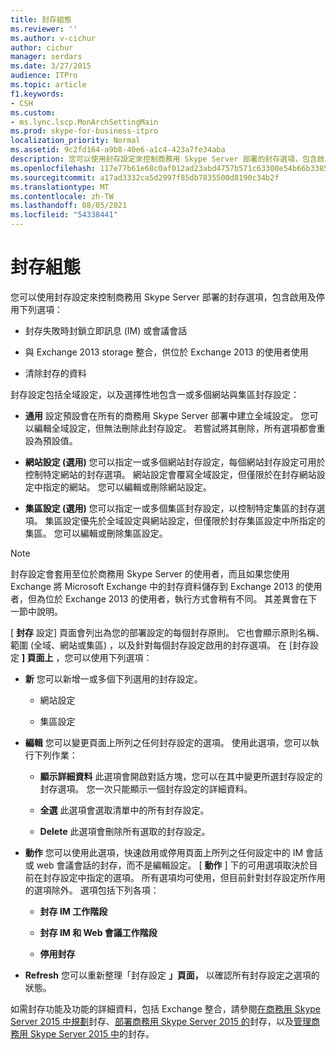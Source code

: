 ```yaml
---
title: 封存組態
ms.reviewer: ''
ms.author: v-cichur
author: cichur
manager: serdars
ms.date: 3/27/2015
audience: ITPro
ms.topic: article
f1.keywords:
- CSH
ms.custom:
- ms.lync.lscp.MonArchSettingMain
ms.prod: skype-for-business-itpro
localization_priority: Normal
ms.assetid: 9c2fd164-a9b8-40e6-a1c4-423a7fe34aba
description: 您可以使用封存設定來控制商務用 Skype Server 部署的封存選項，包含啟用及停用下列選項：
ms.openlocfilehash: 117e77b61e68c0af012ad23abd4757b571c63300e54b66b3385872edf9060d10
ms.sourcegitcommit: a17ad3332ca5d2997f85db7835500d8190c34b2f
ms.translationtype: MT
ms.contentlocale: zh-TW
ms.lasthandoff: 08/05/2021
ms.locfileid: "54338441"
---
```

# <a name="archiving-configuration"></a>封存組態
 
您可以使用封存設定來控制商務用 Skype Server 部署的封存選項，包含啟用及停用下列選項：
  
- 封存失敗時封鎖立即訊息 (IM) 或會議會話
    
- 與 Exchange 2013 storage 整合，供位於 Exchange 2013 的使用者使用
    
- 清除封存的資料
    
封存設定包括全域設定，以及選擇性地包含一或多個網站與集區封存設定：
  
- **通用** 設定預設會在所有的商務用 Skype Server 部署中建立全域設定。 您可以編輯全域設定，但無法刪除此封存設定。 若嘗試將其刪除，所有選項都會重設為預設值。
    
- **網站設定 (選用)** 您可以指定一或多個網站封存設定，每個網站封存設定可用於控制特定網站的封存選項。 網站設定會覆寫全域設定，但僅限於在封存網站設定中指定的網站。 您可以編輯或刪除網站設定。
    
- **集區設定 (選用)** 您可以指定一或多個集區封存設定，以控制特定集區的封存選項。 集區設定優先於全域設定與網站設定，但僅限於封存集區設定中所指定的集區。 您可以編輯或刪除集區設定。
    
> [!NOTE]
> 封存設定會套用至位於商務用 Skype Server 的使用者，而且如果您使用 Exchange 將 Microsoft Exchange 中的封存資料儲存到 Exchange 2013 的使用者，但為位於 Exchange 2013 的使用者，執行方式會稍有不同。 其差異會在下一節中說明。 
  
[ **封存** 設定] 頁面會列出為您的部署設定的每個封存原則。 它也會顯示原則名稱、範圍 (全域、網站或集區) ，以及針對每個封存設定啟用的封存選項。 在 [封存設定 **] 頁面上** ，您可以使用下列選項：
- **新** 您可以新增一或多個下列選用的封存設定。
    
  - 網站設定
    
  - 集區設定
    
- **編輯** 您可以變更頁面上所列之任何封存設定的選項。 使用此選項，您可以執行下列作業：
    
  - **顯示詳細資料** 此選項會開啟對話方塊，您可以在其中變更所選封存設定的封存選項。 您一次只能顯示一個封存設定的詳細資料。
    
  - **全選** 此選項會選取清單中的所有封存設定。
    
  - **Delete** 此選項會刪除所有選取的封存設定。
    
- **動作** 您可以使用此選項，快速啟用或停用頁面上所列之任何設定中的 IM 會話或 web 會議會話的封存，而不是編輯設定。 [ **動作** ] 下的可用選項取決於目前在封存設定中指定的選項。 所有選項均可使用，但目前針對封存設定所作用的選項除外。 選項包括下列各項：
    
  - **封存 IM 工作階段**
    
  - **封存 IM 和 Web 會議工作階段**
    
  - **停用封存**
    
- **Refresh** 您可以重新整理「封存設定 **」頁面，** 以確認所有封存設定之選項的狀態。
    
如需封存功能及功能的詳細資料，包括 Exchange 整合，請參閱[在商務用 Skype Server 2015 中規劃](../../plan-your-deployment/archiving/archiving.md)封存、[部署商務用 Skype Server 2015 的](../../deploy/deploy-archiving/deploy-archiving.md)封存，以及[管理商務用 Skype Server 2015 中](../../manage/archiving/archiving.md)的封存。

